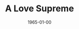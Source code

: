 ---
discogs_id: 6890747
discogs_master_id: 32287
title: A Love Supreme
artists: ['John Coltrane']
date: 1965-01-00
genre: ['Jazz']
image: A Love Supreme-6890747.jpg
label: Impulse!
country: US
styles: ['Post Bop']
video: https://www.youtube.com/watch?v=vMCHDC2Lurk
category: Jazz
---